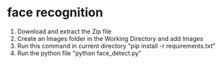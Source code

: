 # face recognition

1. Download and extract the Zip file
2. Create an Images folder in the Working Directory and add Images
3. Run this command in current directory "pip install -r requirements.txt"
4. Run the python file "python face_detect.py"